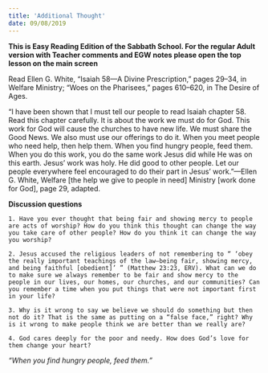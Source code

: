```yaml
---
title: 'Additional Thought'
date: 09/08/2019
---
```


**This is Easy Reading Edition of the Sabbath School. For the regular Adult version with Teacher comments and EGW notes please open the top lesson on the main screen**

Read Ellen G. White, “Isaiah 58—A Divine Prescription,” pages 29–34, in Welfare Ministry; “Woes on the Pharisees,” pages 610–620, in The Desire of Ages. 

“I have been shown that I must tell our people to read Isaiah chapter 58. Read this chapter carefully. It is about the work we must do for God. This work for God will cause the churches to have new life. We must share the Good News. We also must use our offerings to do it. When you meet people who need help, then help them. When you find hungry people, feed them. When you do this work, you do the same work Jesus did while He was on this earth. Jesus’ work was holy. He did good to other people. Let our people everywhere feel encouraged to do their part in Jesus’ work.”—Ellen G. White, Welfare [the help we give to people in need] Ministry [work done for God], page 29, adapted. 

**Discussion questions**

`1. Have you ever thought that being fair and showing mercy to people are acts of worship? How do you think this thought can change the way you take care of other people? How do you think it can change the way you worship?`

`2.	Jesus accused the religious leaders of not remembering to “ ‘obey the really important teachings of the law—being fair, showing mercy, and being faithful [obedient]’ ” (Matthew 23:23, ERV). What can we do to make sure we always remember to be fair and show mercy to the people in our lives, our homes, our churches, and our communities? Can you remember a time when you put things that were not important first in your life?`

`3.	Why is it wrong to say we believe we should do something but then not do it? That is the same as putting on a “false face,” right? Why is it wrong to make people think we are better than we really are?`

`4.	God cares deeply for the poor and needy. How does God’s love for them change your heart?`

_“When you find hungry people, feed them.”_